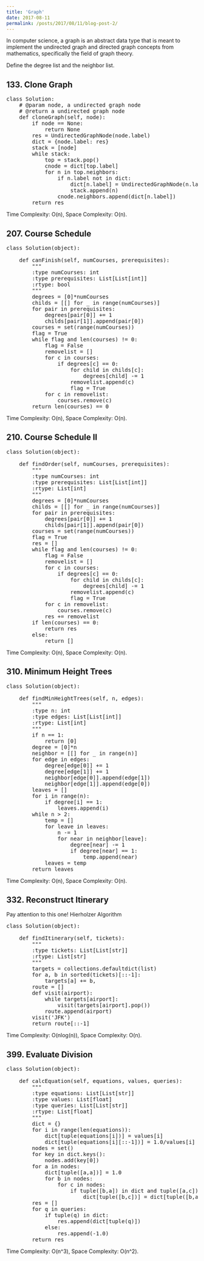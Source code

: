 ```yaml
---
title: 'Graph'
date: 2017-08-11
permalink: /posts/2017/08/11/blog-post-2/
---
```


In computer science, a graph is an abstract data type that is meant to implement the undirected graph and directed graph concepts from mathematics, specifically the field of graph theory.

Define the degree list and the neighbor list.

## 133. Clone Graph
<pre>
class Solution:
    # @param node, a undirected graph node
    # @return a undirected graph node
    def cloneGraph(self, node):
        if node == None:
            return None
        res = UndirectedGraphNode(node.label)
        dict = {node.label: res}
        stack = [node]
        while stack:
            top = stack.pop()
            cnode = dict[top.label]
            for n in top.neighbors:
                if n.label not in dict:
                    dict[n.label] = UndirectedGraphNode(n.label)
                    stack.append(n)
                cnode.neighbors.append(dict[n.label])
        return res
</pre>
Time Complexity: O(n), Space Complexity: O(n).

## 207. Course Schedule
<pre>
class Solution(object):
    
    def canFinish(self, numCourses, prerequisites):
        """
        :type numCourses: int
        :type prerequisites: List[List[int]]
        :rtype: bool
        """
        degrees = [0]*numCourses
        childs = [[] for _ in range(numCourses)]
        for pair in prerequisites:
            degrees[pair[0]] += 1
            childs[pair[1]].append(pair[0])
        courses = set(range(numCourses))
        flag = True
        while flag and len(courses) != 0:
            flag = False
            removelist = []
            for c in courses:
                if degrees[c] == 0:
                    for child in childs[c]:
                        degrees[child] -= 1
                    removelist.append(c)
                    flag = True
            for c in removelist:
                courses.remove(c)
        return len(courses) == 0
</pre>
Time Complexity: O(n), Space Complexity: O(n).

## 210. Course Schedule II
<pre>
class Solution(object):
    
    def findOrder(self, numCourses, prerequisites):
        """
        :type numCourses: int
        :type prerequisites: List[List[int]]
        :rtype: List[int]
        """
        degrees = [0]*numCourses
        childs = [[] for _ in range(numCourses)]
        for pair in prerequisites:
            degrees[pair[0]] += 1
            childs[pair[1]].append(pair[0])
        courses = set(range(numCourses))
        flag = True
        res = []
        while flag and len(courses) != 0:
            flag = False
            removelist = []
            for c in courses:
                if degrees[c] == 0:
                    for child in childs[c]:
                        degrees[child] -= 1
                    removelist.append(c)
                    flag = True
            for c in removelist:
                courses.remove(c)
            res += removelist
        if len(courses) == 0:
            return res
        else:
            return []
</pre>
Time Complexity: O(n), Space Complexity: O(n).

## 310. Minimum Height Trees
<pre>
class Solution(object):
    
    def findMinHeightTrees(self, n, edges):
        """
        :type n: int
        :type edges: List[List[int]]
        :rtype: List[int]
        """
        if n == 1:
            return [0]
        degree = [0]*n
        neighbor = [[] for _ in range(n)]
        for edge in edges:
            degree[edge[0]] += 1
            degree[edge[1]] += 1
            neighbor[edge[0]].append(edge[1])
            neighbor[edge[1]].append(edge[0])
        leaves = []
        for i in range(n):
            if degree[i] == 1:
                leaves.append(i)
        while n > 2:
            temp = []
            for leave in leaves:
                n -= 1
                for near in neighbor[leave]:
                    degree[near] -= 1
                    if degree[near] == 1:
                        temp.append(near)
            leaves = temp
        return leaves
</pre>
Time Complexity: O(n), Space Complexity: O(n).

## 332. Reconstruct Itinerary
Pay attention to this one! Hierholzer Algorithm
<pre>
class Solution(object):
    
    def findItinerary(self, tickets):
        """
        :type tickets: List[List[str]]
        :rtype: List[str]
        """
        targets = collections.defaultdict(list)
        for a, b in sorted(tickets)[::-1]:
            targets[a] += b,
        route = []
        def visit(airport):
            while targets[airport]:
                visit(targets[airport].pop())
            route.append(airport)
        visit('JFK')
        return route[::-1]
</pre>
Time Complexity: O(nlog(n)), Space Complexity: O(n).

## 399. Evaluate Division
<pre>
class Solution(object):
    
    def calcEquation(self, equations, values, queries):
        """
        :type equations: List[List[str]]
        :type values: List[float]
        :type queries: List[List[str]]
        :rtype: List[float]
        """
        dict = {}
        for i in range(len(equations)):
            dict[tuple(equations[i])] = values[i]
            dict[tuple(equations[i][::-1])] = 1.0/values[i]
        nodes = set()
        for key in dict.keys():
            nodes.add(key[0])
        for a in nodes:
            dict[tuple([a,a])] = 1.0
            for b in nodes:
                for c in nodes:
                    if tuple([b,a]) in dict and tuple([a,c]) in dict:
                        dict[tuple([b,c])] = dict[tuple([b,a])]*dict[tuple([a,c])]
        res = []
        for q in queries:
            if tuple(q) in dict:
                res.append(dict[tuple(q)])
            else:
                res.append(-1.0)
        return res
</pre>
Time Complexity: O(n^3), Space Complexity: O(n^2).
